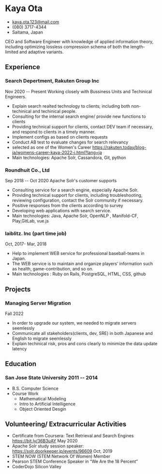 <!-- The (first) h1 will be used as the <title> of the HTML page -->
# Kaya Ota

<!-- The unordered list immediately after the h1 will be formatted on a single
line. It is intended to be used for contact details -->
- <kaya.ota.123@mail.com>
- (080) 3717-4344
- Saitama, Japan

<!-- The paragraph after the h1 and ul and before the first h2 is optional. It
is intended to be used for a short summary. -->
CEO and Software Engineer with knowledge of applied information theory,
including optimizing lossless compression schema of both the length-limited and
adaptive variants.

## Experience

<!-- You have to wrap the "left" and "right" half of these headings in spans by
hand -->
### <span>Search Depertment, Rakuten Group Inc </span> 
<span>Nov 2020 -- Present</span>
Working closely with Bussiness Units and Techinical Engineers. 

 - Explain search realted technology to clients; including both non-techinical and techinical people.
 - Consulting for the internal search engine/ provide new functions to clients
 - Providing technical support for clients, contact DEV team if necessary, and respond to clients in a timely manner.
- Implement configs as based on clients requests
- Conduct AB test to evaluate changes for search relevancy
- selected as one of the Women's Career https://rakuten.today/blog-ja/womens-career-kaya-2022-j.html?lang=ja 
-  Main technologies: Apache Solr, Cassandora, Git, python

### <span>Roundhuit Co., Ltd</span>
  <span>Sep 2018 -- Oct 2020</span>
Apache Solr's customer supports 
 
 - Consulting service for a search engine, especially Apache Solr.
 - Providing technical support for clients, including troubleshooting, reviewing configuration, contact the Solr community if necessary.
 - Positive responses from the clients according to survey
 - Developing web applications with search service.
 -  Main technologies: Java, Apache Solr, OpenNLP , Manifold-CF, Play,GitLab, vue.js 

 ### <span>laiblitz. Inc (part time job) </span>
  <span>Oct, 2017- Mar, 2018</span>
 
 - Help to implement WEB service for professional baseball-teams in Japan.
 - The WEB service is to maintain and organize players’ information such as health, game-contribution, and so on.
 - Main technologies : Ruby on Rails, PostgreSQL, HTML, CSS, github

## Projects

### <span>Managing Server Migration</span> 
<span>Fall 2022</span>
   - In order to upgrade our system, we needed to migrate servers seemlessly
   - Communicate all stakeholders(clients, dev, SRE) in both Japanese and English to migrate seemlessly
   - Explain techinical risk, pros and cons clearly to minimize the data update latency

## Education
### <span>San Jose State University</span> <span>2011 -- 2014</span>

  - B.S. Computer Science
  - Course Work
    - Mathematical Modeling
    - Intro to Artificial Intelligence
    - Object Oriented Desgin
  

## Volunteering/ Extracurricular Activities

 - Certificate from Coursera: Text Retrieval and Search Engines https://bit.ly/36B3uAY May 2020
 - Apache Solr study session speaker: https://solr.doorkeeper.jp/events/96609  Oct, 2019 
 - STEM NOW (STEM Network Of Women) Member 
 - Pearson STEM Conference Speaker in “We Are the 18 Percent”
 - CoderDojo Silicon Valley 
